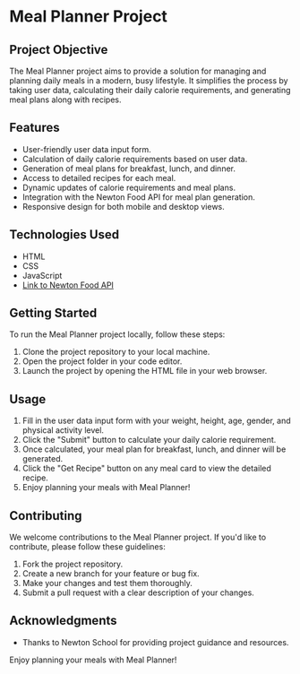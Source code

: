 # Meal Planner Project

## Project Objective

The Meal Planner project aims to provide a solution for managing and planning daily meals in a modern, busy lifestyle. It simplifies the process by taking user data, calculating their daily calorie requirements, and generating meal plans along with recipes.

## Features

- User-friendly user data input form.
- Calculation of daily calorie requirements based on user data.
- Generation of meal plans for breakfast, lunch, and dinner.
- Access to detailed recipes for each meal.
- Dynamic updates of calorie requirements and meal plans.
- Integration with the Newton Food API for meal plan generation.
- Responsive design for both mobile and desktop views.

## Technologies Used

- HTML
- CSS
- JavaScript
- [Link to Newton Food API](https://content.newtonschool.co/v1/pr/64995a40e889f331d43f70ae/categories)

## Getting Started

To run the Meal Planner project locally, follow these steps:

1. Clone the project repository to your local machine.
2. Open the project folder in your code editor.
3. Launch the project by opening the HTML file in your web browser.

## Usage

1. Fill in the user data input form with your weight, height, age, gender, and physical activity level.
2. Click the "Submit" button to calculate your daily calorie requirement.
3. Once calculated, your meal plan for breakfast, lunch, and dinner will be generated.
4. Click the "Get Recipe" button on any meal card to view the detailed recipe.
5. Enjoy planning your meals with Meal Planner!

## Contributing

We welcome contributions to the Meal Planner project. If you'd like to contribute, please follow these guidelines:

1. Fork the project repository.
2. Create a new branch for your feature or bug fix.
3. Make your changes and test them thoroughly.
4. Submit a pull request with a clear description of your changes.



## Acknowledgments

- Thanks to Newton School for providing project guidance and resources.

Enjoy planning your meals with Meal Planner!
